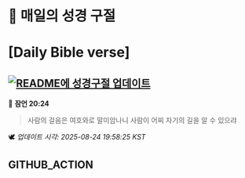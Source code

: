 # 🙏 매일의 성경 구절
# [Daily Bible verse]
## [![README에 성경구절 업데이트](https://github.com/DONGSUKA/first_test/actions/workflows/update-readme-bible.yml/badge.svg)](https://github.com/DONGSUKA/first_test/actions/workflows/update-readme-bible.yml)
<!-- START_BIBLE_VERSE -->
📖 **잠언 20:24**
> 사람의 걸음은 여호와로 말미암나니 사람이 어찌 자기의 길을 알 수 있으랴

🕊️ _업데이트 시각: 2025-08-24 19:58:25 KST_
  <!-- END_BIBLE_VERSE -->
## GITHUB_ACTION
